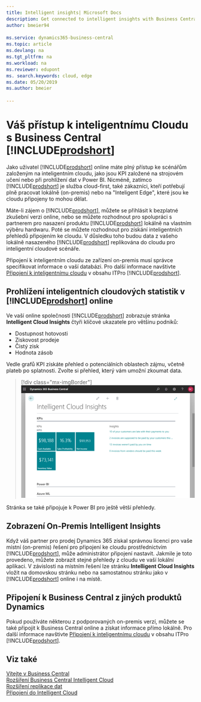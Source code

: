 ```yaml
---
title: Intelligent insights| Microsoft Docs
description: Get connected to intelligent insights with Business Central, even from your on-premises solution.
author: bmeier94

ms.service: dynamics365-business-central
ms.topic: article
ms.devlang: na
ms.tgt_pltfrm: na
ms.workload: na
ms.reviewer: edupont
ms. search.keywords: cloud, edge
ms.date: 05/20/2019
ms.author: bmeier

---
```


# Váš přístup k inteligentnímu Cloudu s Business Central [!INCLUDE[prodshort](includes/prodshort.md)]

Jako uživatel [!INCLUDE[prodshort](includes/prodshort.md)] online máte plný přístup ke scénářům založeným na inteligentním cloudu, jako jsou KPI založené na strojovém učení nebo při prohlížení dat v Power BI. Nicméně, zatímco [!INCLUDE[prodshort](includes/prodshort.md)] je služba cloud-first, také zákazníci, kteří potřebují plně pracovat lokálně (on-premis) nebo na "Inteligent Edge", které jsou ke cloudu připojeny to mohou dělat.

Máte-li zájem o [!INCLUDE[prodshort](includes/prodshort.md)], můžete se přihlásit k bezplatné zkušební verzi online, nebo se můžete rozhodnout pro spolupráci s partnerem pro nasazení produktu [!INCLUDE[prodshort](includes/prodshort.md)] lokálně na vlastním výběru hardwaru. Poté se můžete rozhodnout pro získání inteligentních přehledů připojením ke cloudu. V důsledku toho budou data z vašeho lokálně nasazeného [!INCLUDE[prodshort](includes/prodshort.md)] replikována do cloudu pro inteligentní cloudové scénáře.

Připojení k inteligentním cloudu ze zařízení on-premis  musí správce specifikovat informace o vaší databázi. Pro další informace navštivte [Připojení k inteligentnímu cloudu](/dynamics365/business-central/dev-itpro/administration/about-intelligent-edge) v obsahu ITPro [!INCLUDE[prodshort](includes/prodshort.md)].

## Prohlížení inteligentních cloudových statistik v [!INCLUDE[prodshort](includes/prodshort.md)] online

Ve vaší online společnosti [!INCLUDE[prodshort](includes/prodshort.md)]  zobrazuje stránka **Intelligent Cloud Insights** čtyři klíčové ukazatele pro většinu podniků:

- Dostupnost hotovosti
- Ziskovost prodeje
- Čistý zisk
- Hodnota zásob

Vedle grafů KPI získáte přehled o potenciálních oblastech zájmu, včetně plateb po splatnosti. Zvolte si přehled, který vám umožní zkoumat data.

> [!div class="mx-imgBorder"]
> ![Intelligent cloud insights](media/across-intelligent-cloud/intelligentcloudApril19.png "zobrazení stránky Inteligentní cloudové statistiky v Business Central")

Stránka se také připojuje k Power BI pro ještě větší přehledy.

## Zobrazení On-Premis Intelligent Insights

Když váš partner pro prodej Dynamics 365 získal správnou licenci pro vaše místní (on-premis) řešení pro připojení ke cloudu prostřednictvím [!INCLUDE[prodshort](includes/prodshort.md)], může administrátor připojení nastavit. Jakmile je toto provedeno, můžete zobrazit stejné přehledy z cloudu ve vaší lokální aplikaci. V závislosti na místním řešení lze stránku **Intelligent Cloud Insights** vložit na domovskou stránku nebo na samostatnou stránku jako v [!INCLUDE[prodshort](includes/prodshort.md)] online i na místě.

## Připojení k Business Central z jiných produktů Dynamics

Pokud používáte některou z podporovaných on-premis verzí, můžete se také připojit k Business Central online a získat informace přímo lokálně. Pro další informace navštivte [Připojení k inteligentnímu cloudu](/dynamics365/business-central/dev-itpro/administration/about-intelligent-edge) v obsahu ITPro [!INCLUDE[prodshort](includes/prodshort.md)].

## Viz také

[Vítejte v Business Central](index.md)  
[Rozšíření Business Central Intelligent Cloud](ui-extensions-intelligent-cloud.md)  
[Rozšíření replikace dat](ui-extensions-data-replication.md)  
[Připojení do Intelligent Cloud](/dynamics365/business-central/dev-itpro/administration/about-intelligent-edge)

